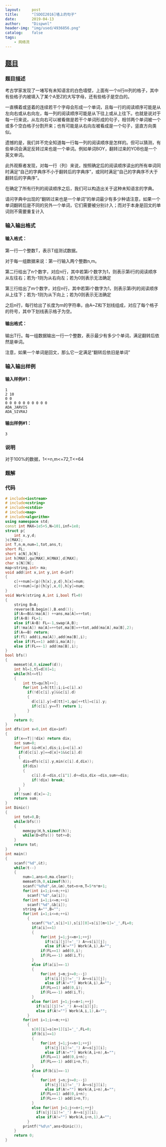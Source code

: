 ```yaml
---
layout:		post
title:		"[SDOI2016]墙上的句子"
date:		2019-04-13
author:		"Dispwnl"
header-img:	"img/used/4936856.png"
catalog:	false
tags:
    - 网络流
---
```


## [题目](<https://www.luogu.org/problemnew/show/P4076>)

### 题目描述

考古学家发现了一堵写有未知语言的白色墙壁，上面有一个n行m列的格子，其中有些格子内被填入了某个A至Z的大写字母，还有些格子是空白的。

一直横着或竖着的连续若干个字母会形成一个单词，且每一行的阅读顺序可能是从左向右或从右向左，每一列的阅读顺序可能是从下往上或从上往下。也就是说对于每一行来说，从左向右可以被看做是若干个单词形成的句子，相邻两个单词被一个或多个空白格子分割开来；也有可能是从右向左被看成是一个句子，竖直方向类似。

遗憾的是，我们并不完全知道每一行每一列的阅读顺序是怎样的。但可以猜测，有些单词会满足反转过来也是一个单词。例如单词BOY，翻转过来的YOB也是一个英文单词。

此外观察者发现，对每一行（列）来说，按照确定后的阅读顺序读出的所有单词同时满足“自己的字典序不小于翻转后的字典序”，或同时满足“自己的字典序不大于翻转后的字典序”。

在确定了所有行列的阅读顺序之后，我们可以构造出关于这种未知语言的字典。

请问字典中出现的“翻转过来也是一个单词”的单词最少有多少种请注意，如果一个单词翻转后是不同的另外一个单词，它们需要被分别计入；而对于本身是回文的单词则不需要重复计入

### 输入输出格式

#### 输入格式：

第一行一个整数T，表示T组测试数据。

对于每一组数据来说：第一行输入两个整数n,m。

第二行给出了n个数字，对应n行，其中若第i个数字为1，则表示第i行的阅读顺序从左往右；若为-1则为从右向左；若为0则表示无法确定

第三行给出了m个数字，对应n行，其中若第i个数字为1，则表示第i列的阅读顺序从上往下；若为-1则为从下向上；若为0则表示无法确定

之后n行，每行给出了长度为m的字符串，由A~Z和下划线组成，对应了每个格子的符号，其中下划线表示格子为空。



#### 输出格式：


输出T行。每一组数据输出一行一个整数，表示最少有多少个单词，满足翻转后依然是单词。

注意，如果一个单词是回文，那么它一定满足“翻转后依旧是单词”



### 输入输出样例

#### 输入样例#1：

```plain
1
2 10
0 0
0 0 0 0 0 0 0 0 0 0 
ADA_JARVIS
ADA_SIVRAJ
```
#### 输出样例#1：

```plain
3
```

### 说明

对于100%的数据，1<=n,m<=72,T<=64

### 题解

### 代码

```c++
# include<iostream>
# include<cstring>
# include<cstdio>
# include<map>
# include<algorithm>
using namespace std;
const int MAX=1e5+5,N=101,inf=1e8;
struct p{
	int x,y,d;
}c[MAX];
int T,n,m,num=1,tot,ans,t;
short FL;
short a[N],b[N];
int h[MAX],qu[MAX],H[MAX],d[MAX];
char s[N][N];
map<string,int> ma;
void add(int x,int y,int d=inf)
{
	c[++num]=(p){h[x],y,d},h[x]=num;
	c[++num]=(p){h[y],x,0},h[y]=num;
}
void Work(string A,int i,bool fl=0)
{
	string B=A;
	reverse(B.begin(),B.end());
	if(A==B&&!ma[A]) ++ans,ma[A]=++tot;
	if(A<B) FL=1;
	else if(A>B) FL=-1,swap(A,B);
	if(!ma[A]) ma[A]=++tot,ma[B]=++tot,add(ma[A],ma[B],2);
	if(A==B) return;
	if(fl) add(i,ma[A]),add(ma[B],i);
	else if(FL==1) add(i,ma[A]);
	else if(FL==-1) add(ma[B],i);
}
bool bfs()
{
	memset(d,0,sizeof(d));
	int hl=1,tl=d[0]=1;
	while(hl<=tl)
	{
		int tt=qu[hl++];
		for(int i=h[tt];i;i=c[i].x)
		  if(!d[c[i].y]&&c[i].d)
		  {
		  	d[c[i].y]=d[tt]+1,qu[++tl]=c[i].y;
		  	if(c[i].y==T) return 1;
		  }
	}
	return 0;
}
int dfs(int x=0,int dix=inf)
{
	if(x==T||!dix) return dix;
	int sum=0;
	for(int &i=H[x],dis;i;i=c[i].x)
	  if(d[c[i].y]==d[x]+1&&c[i].d)
	  {
	  	dis=dfs(c[i].y,min(c[i].d,dix));
	  	if(dis)
	  	{
	  		c[i].d-=dis,c[i^1].d+=dis,dix-=dis,sum+=dis;
	  		if(!dix) break;
		}
	  }
	if(!sum) d[x]=-2;
	return sum;
}
int Dinic()
{
	int tot=0,D;
	while(bfs())
	{
		memcpy(H,h,sizeof(h));
		while(D=dfs()) tot+=D;
	}
	return tot;
}
int main()
{
	scanf("%d",&t);
	while(t--)
	{
		num=1,ans=0,ma.clear();
		memset(h,0,sizeof(h));
		scanf("%d%d",&n,&m),tot=n+m,T=5*n*m+1;
		for(int i=1;i<=n;++i)
		  scanf("%d",&a[i]);
		for(int i=1;i<=m;++i)
		  scanf("%d",&b[i]);
		string A="",B="";
		for(int i=1;i<=n;++i)
		  {
		  	scanf("%s",s[i]+1),s[i][0]=s[i][m+1]='_',FL=0;
		  	if(a[i]==1)
		  	{
		  		for(int j=1;j<=m+1;++j)
			      if(s[i][j]!='_') A+=s[i][j];
			      else if(A!="") Work(A,i),A="";
				if(FL==1) add(0,i);
				if(FL==-1) add(i,T);
			}
			else if(a[i]==-1)
		  	{
		  		for(int j=m;j>=0;--j)
			      if(s[i][j]!='_') A+=s[i][j];
			      else if(A!="") Work(A,i),A="";
				if(FL==1) add(0,i);
				if(FL==-1) add(i,T);
			}
			else for(int j=1;j<=m+1;++j)
			  if(s[i][j]!='_') A+=s[i][j];
			  else if(A!="") Work(A,i,1),A="";
		  }
		for(int i=1;i<=m;++i)
		  {
		  	s[0][i]=s[n+1][i]='_',FL=0;
		  	if(b[i]==1)
		  	{
		  		for(int j=1;j<=n+1;++j)
			      if(s[j][i]!='_') A+=s[j][i];
			      else if(A!="") Work(A,i+n),A="";
				if(FL==1) add(0,i+n);
				if(FL==-1) add(i+n,T);
			}
			else if(b[i]==-1)
		  	{
		  		for(int j=n;j>=0;--j)
			      if(s[j][i]!='_') A+=s[j][i];
			      else if(A!="") Work(A,i+n),A="";
				if(FL==1) add(0,i+n);
				if(FL==-1) add(i+n,T);
			}
			else for(int j=1;j<=n+1;++j)
			  if(s[j][i]!='_') A+=s[j][i];
			  else if(A!="") Work(A,i+n,1),A="";
		  }
		printf("%d\n",ans+Dinic());
	}
	return 0;
}
```

